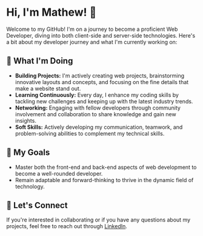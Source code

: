 # Hi, I'm Mathew! 👋

Welcome to my GitHub! I'm on a journey to become a proficient Web Developer, diving into both client-side and server-side technologies. Here's a bit about my developer journey and what I'm currently working on:

## 🌱 What I'm Doing

- **Building Projects:** I'm actively creating web projects, brainstorming innovative layouts and concepts, and focusing on the fine details that make a website stand out.
- **Learning Continuously:** Every day, I enhance my coding skills by tackling new challenges and keeping up with the latest industry trends.
- **Networking:** Engaging with fellow developers through community involvement and collaboration to share knowledge and gain new insights.
- **Soft Skills:** Actively developing my communication, teamwork, and problem-solving abilities to complement my technical skills.

## 🚀 My Goals

- Master both the front-end and back-end aspects of web development to become a well-rounded developer.
- Remain adaptable and forward-thinking to thrive in the dynamic field of technology.

## 🤝 Let's Connect

If you're interested in collaborating or if you have any questions about my projects, feel free to reach out through [LinkedIn](https://linkedin.com/in/mathew-marquez).
